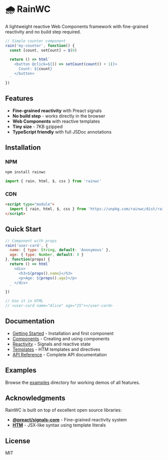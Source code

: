 # 🌧️ RainWC

A lightweight reactive Web Components framework with fine-grained reactivity and no build step required.

```javascript
// Simple counter component
rain('my-counter', function() {
  const [count, setCount] = $(0)
  
  return () => html`
    <button @click=${() => setCount(count() + 1)}>
      Count: ${count}
    </button>
  `
})
```

## Features

- **Fine-grained reactivity** with Preact signals
- **No build step** - works directly in the browser
- **Web Components** with reactive templates
- **Tiny size** - 7KB gzipped
- **TypeScript friendly** with full JSDoc annotations

## Installation

### NPM

```bash
npm install rainwc
```

```javascript
import { rain, html, $, css } from 'rainwc'
```

### CDN

```html
<script type="module">
  import { rain, html, $, css } from 'https://unpkg.com/rainwc/dist/rainwc.esm.min.js'
</script>
```

## Quick Start

```javascript
// Component with props
rain('user-card', {
  name: { type: String, default: 'Anonymous' },
  age: { type: Number, default: 0 }
}, function(props) {
  return () => html`
    <div>
      <h3>${props().name}</h3>
      <p>Age: ${props().age}</p>
    </div>
  `
})

// Use it in HTML
// <user-card name="Alice" age="25"></user-card>
```

## Documentation

- [Getting Started](docs/getting-started.md) - Installation and first component
- [Components](docs/components.md) - Creating and using components
- [Reactivity](docs/reactivity.md) - Signals and reactive state
- [Templates](docs/templates.md) - HTM templates and directives
- [API Reference](docs/api.md) - Complete API documentation

## Examples

Browse the [examples](examples/) directory for working demos of all features.

## Acknowledgments

RainWC is built on top of excellent open source libraries:

- **[@preact/signals-core](https://github.com/preactjs/signals)** - Fine-grained reactivity system
- **[HTM](https://github.com/developit/htm)** - JSX-like syntax using template literals

## License

MIT

